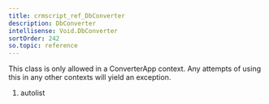 ```yaml
---
title: crmscript_ref_DbConverter
description: DbConverter
intellisense: Void.DbConverter
sortOrder: 242
so.topic: reference
---
```



This class is only allowed in a ConverterApp context. Any attempts of using this in any other contexts will yield an exception.




1. autolist

